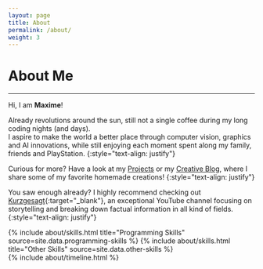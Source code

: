 ```yaml
---
layout: page
title: About
permalink: /about/
weight: 3
---
```


# **About Me**
<hr align='left' style='height:{{site.height}}; width:{{site.width}}'>

Hi, I am **Maxime**!

Already <script src='/js/calculateAge.js'></script> revolutions around the sun, still not a single coffee during my long coding nights (and days). <br>
I aspire to make the world a better place through computer vision, graphics and AI innovations, while still enjoying each moment spent along my family, friends and PlayStation.
{:style="text-align: justify"}

Curious for more? Have a look at my [Projects](/projects) or my [Creative Blog](/blog), where I share some of my favorite homemade creations!
{:style="text-align: justify"}

You saw enough already? I highly recommend checking out [Kurzgesagt](https://www.youtube.com/inanutshell){:target="_blank"}, an exceptional YouTube channel focusing on storytelling and breaking down factual information in all kind of fields.
{:style="text-align: justify"}

<div class="row">
{% include about/skills.html title="Programming Skills" source=site.data.programming-skills %}
{% include about/skills.html title="Other Skills" source=site.data.other-skills %}
</div>

<div class="row">
{% include about/timeline.html %}
</div>

